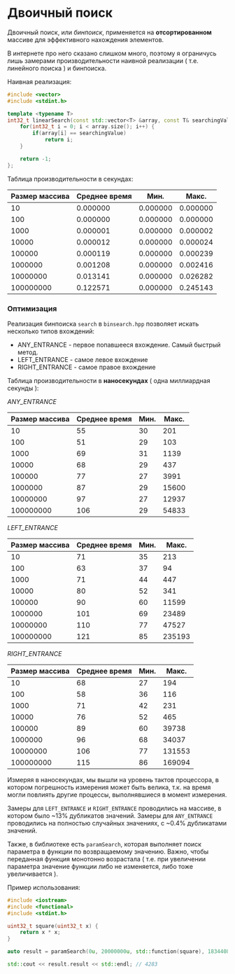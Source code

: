 # Двоичный поиск
Двоичный поиск, или *бинпоиск*, применяется на **отсортированном**
массиве для эффективного нахождения элементов.

В интернете про него сказано слишком много, поэтому я ограничусь
лишь замерами производительности наивной реализации ( т.е. линейного поиска ) и бинпоиска.

Наивная реализация:

```cpp
#include <vector>
#include <stdint.h>

template <typename T>
int32_t linearSearch(const std::vector<T> &array, const T& searchingValue) {
    for(int32_t i = 0; i < array.size(); i++) {
        if(array[i] == searchingValue)
            return i;
    }

    return -1;
};
```
Таблица производительности в секундах:

| Размер массива | Среднее время | Мин.     | Макс.    |
|----------------|---------------|----------|----------|
| 10             | 0.000000      | 0.000000 | 0.000000 |
| 100            | 0.000000      | 0.000000 | 0.000000 |
| 1000           | 0.000001      | 0.000000 | 0.000002 |
| 10000          | 0.000012      | 0.000000 | 0.000024 |
| 100000         | 0.000119      | 0.000000 | 0.000239 |
| 1000000        | 0.001208      | 0.000000 | 0.002416 |
| 10000000       | 0.013141      | 0.000000 | 0.026282 |
| 100000000      | 0.122571      | 0.000000 | 0.245143 |

### Оптимизация

Реализация бинпоиска `search` в `binsearch.hpp` позволяет искать несколько типов
вхождений:
- ANY_ENTRANCE - первое попавшееся вхождение. Самый быстрый метод.
- LEFT_ENTRANCE - самое левое вхождение
- RIGHT_ENTRANCE - самое правое вхождение

Таблица производительности в **наносекундах** ( одна миллиардная секунды ):

*ANY_ENTRANCE*

| Размер массива | Среднее время | Мин.    | Макс.    |
|----------------|---------------|---------|----------|
| 10             | 55            | 30      | 201      |
| 100            | 51            | 29      | 103      |
| 1000           | 69            | 31      | 1139     |
| 10000          | 68            | 29      | 437      |
| 100000         | 77            | 27      | 3991     |
| 1000000        | 87            | 29      | 15600    |
| 10000000       | 97            | 27      | 12937    |
| 100000000      | 106           | 29      | 54833    |

*LEFT_ENTRANCE*

| Размер массива | Среднее время | Мин.    | Макс.    |
|----------------|---------------|---------|----------|
| 10             | 71            | 35      | 213      |
| 100            | 63            | 37      | 94       |
| 1000           | 71            | 44      | 447      |
| 10000          | 80            | 52      | 341      |
| 100000         | 90            | 60      | 11599    |
| 1000000        | 101           | 69      | 23489    |
| 10000000       | 110           | 77      | 47527    |
| 100000000      | 121           | 85      | 235193   |

*RIGHT_ENTRANCE*

| Размер массива | Среднее время | Мин.    | Макс.    |
|----------------|---------------|---------|----------|
| 10             | 68            | 27      | 194      |
| 100            | 58            | 36      | 116      |
| 1000           | 71            | 42      | 231      |
| 10000          | 76            | 52      | 465      |
| 100000         | 89            | 60      | 39738    |
| 1000000        | 96            | 68      | 34037    |
| 10000000       | 106           | 77      | 131553   |
| 100000000      | 115           | 86      | 169094   |

Измеряя в наносекундах, мы вышли на уровень тактов процессора, в котором
погрешность измерения может быть велика, т.к. на время могли повлиять другие процессы, выполнявшиеся в момент измерения.

Замеры для `LEFT_ENTRANCE` и `RIGHT_ENTRANCE` проводились на массиве, в котором было ~13% дубликатов значений.
Замеры для `ANY_ENTRANCE` проводились на полностью случайных значениях,
с ~0.4% дубликатами значений.

Также, в библиотеке есть `paramSearch`, которая выполняет поиск параметра в функции по возвращаемому значению. Важно, чтобы переданная функция монотонно возрастала ( т.е. при увеличении параметра значение функции либо не изменяется, либо тоже увеличивается ).

Пример использования:

```cpp
#include <iostream>
#include <functional>
#include <stdint.h>

uint32_t square(uint32_t x) {
    return x * x;
}

auto result = paramSearch(0u, 20000000u, std::function(square), 18344089u);

std::cout << result.result << std::endl; // 4283
```